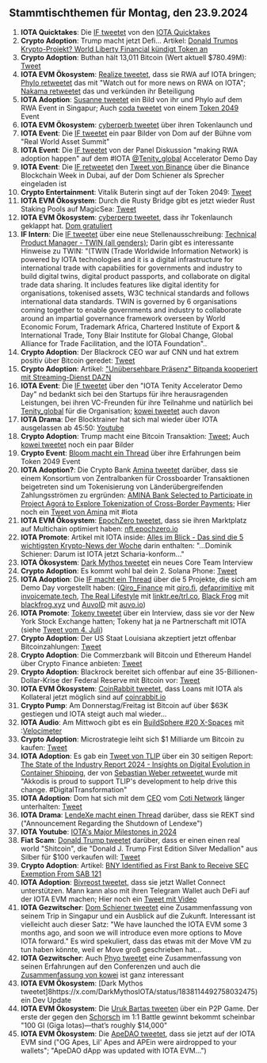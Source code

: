 ## Stammtischthemen für Montag, den 23.9.2024

1. **IOTA Quicktakes**: Die [IF tweetet]() von den [IOTA Quicktakes]()
2. **Crypto Adoption**: Trump macht jetzt Defi... Artikel: [Donald Trumps Krypto-Projekt? World Liberty Financial kündigt Token an](https://www.btc-echo.de/schlagzeilen/trumps-krypto-projekt-world-liberty-financial-kuendigt-token-an-191917/)
3. **Crypto Adoption**: Buthan hält 13,011 Bitcoin (Wert aktuell $780.49M): [Tweet](https://x.com/Cointelegraph/status/1835718085611061658)
4. **IOTA EVM Ökosystem**: [Realize tweetet](https://x.com/realizefinance/status/1835671669068701979), dass sie RWA auf IOTA bringen; [Phylo retweetet](https://x.com/PhyloIota/status/1835852546654478549) das mit "Watch out for more news on RWA on IOTA"; [Nakama retweetet](https://x.com/Nakama_Labs/status/1835679347534946522) das und verkünden ihr Beteiligung
5. **IOTA Adoption**: [Susanne tweetet](https://x.com/SusanneKrone/status/1835925169954758696) ein Bild von ihr und Phylo auf dem RWA Event in Singapur; Auch [coda tweetet](https://x.com/coda_digital/status/1835946247724949787) von einem [Token 2049](https://x.com/token2049) Event 
6. **IOTA EVM Ökosystem**: [cyberperb tweetet](https://x.com/cyberperp/status/1835929188257202648) über ihren Tokenlaunch und
7. **IOTA Event**: Die [IF tweetet](https://x.com/iota/status/1835953481766576377) ein paar Bilder von Dom auf der Bühne vom "Real World Asset Summit"
8. **IOTA Event**: Die [IF tweetet](https://x.com/iota/status/1835967916711285135) von der Panel Diskussion "making RWA adoption happen" auf dem #IOTA [@Tenity_global](https://x.com/Tenity_global) Accelerator Demo Day
9. **IOTA Event**: Die [IF retweetet](https://x.com/iota/status/1836026609364586893) den [Tweet von Binance](https://x.com/binance/status/1835559242842992739) über die Binance Blockchain Week in Dubai, auf der Dom Schiener als Sprecher eingeladen ist
10. **Crypto Entertainment**: Vitalik Buterin singt auf der Token 2049: [Tweet](https://x.com/moonpay/status/1836282139513602413)
11. **IOTA EVM Ökosystem**: Durch die Rusty Bridge gibt es jetzt wieder Rust Staking Pools auf MagicSea: [Tweet](https://x.com/MagicSeaDEX/status/1836284021615038827)
12. **IOTA EVM Ökosystem**: [cyberperp tweetet](https://x.com/cyberperp/status/1836135814192844957), dass ihr Tokenlaunch geklappt hat. [Dom gratuliert](https://x.com/DomSchiener/status/1836307436849836425)
13. **IF Intern**: Die [IF tweetet](https://x.com/iota/status/1836102827086590421) über eine neue Stellenausschreibung: [Technical Product Manager - TWIN (all genders)](https://x.com/i/jobs/1836032454609531185); Darin gibt es interessante Hinweise zu TWIN: "(TWIN (Trade Worldwide Information Network) is powered by IOTA technologies and it is a digital infrastructure for international trade with capabilities for governments and industry to build digital twins, digital product passports, and collaborate on digital trade data sharing. It includes features like digital identity for organisations, tokenised assets, W3C technical standards and follows international data standards. TWIN is governed by 6 organisations coming together to enable governments and industry to collaborate around an impartial governance framework overseen by World Economic Forum, Trademark Africa, Chartered Institute of Export & International Trade, Tony Blair Institute for Global Change, Global Alliance for Trade Facilitation, and the IOTA Foundation"..
14. **Crypto Adoption**: Der Blackrock CEO war auf CNN und hat extrem positiv über Bitcoin geredet: [Tweet](https://x.com/bitcoinlfgo/status/1836073913698201746)
15. **Crypto Adoption**: Artikel: ["Unübersehbare Präsenz" Bitpanda kooperiert mit Streaming-Dienst DAZN](https://www.btc-echo.de/schlagzeilen/bitpanda-krypto-broker-kooperiert-mit-streaming-dienst-dazn-191926/)
16. **IOTA Event**: Die [IF tweetet](https://x.com/iota/status/1836333206691315864) über den "IOTA Tenity Accelerator Demo Day" nd bedankt sich bei den Startups für ihre herausragenden Leistungen, bei ihren VC-Freunden für ihre Teilnahme und natürlich bei [Tenity_global](https://x.com/Tenity_global) für die Organisation; [kowei tweetet](https://x.com/kowei1995/status/1836322311496200367) auch davon
17. **IOTA Drama**: Der Blocktrainer hat sich mal wieder über IOTA ausgelassen ab 45:50: [Youtube](https://www.youtube.com/watch?v=T5zO3dBH0ko)
18. **Crypto Adoption**: Trump macht eine Bitcoin Transaktion: [Tweet](https://x.com/WatcherGuru/status/1836510214482284545); Auch [kowei tweetet](https://x.com/kowei1995/status/1836322311496200367) noch ein paar Bilder
19. **Crypto Event**: [Bloom macht ein Thread](https://x.com/bloomwalletio/status/1836486700467720467) über ihre Erfahrungen beim Token 2049 Event
20. **IOTA Adoption?**: Die Crypto Bank [Amina tweetet](https://x.com/AMINABankGlobal/status/1836415899043049573) darüber, dass sie einem Konsortium von Zentralbanken für Crossboarder Transaktionen beigetreten sind um Tokenisierung von Länderübergreifenden Zahlungsströmen zu ergründen: [AMINA Bank Selected to Participate in Project Agorá to Explore Tokenization of Cross-Border Payments](https://aminagroup.com/press/amina-bank-selected-to-participate-in-project-agora-to-explore-tokenization-of-cross-border-payments/); Hier noch ein [Tweet von Amina](https://x.com/AMINABankGlobal/status/1834560450337386851) mit #iota
21. **IOTA EVM Ökosystem**: [EpochZero tweetet](https://x.com/Epoch_0/status/1836428195014296032), dass sie ihren Marktplatz auf Multichain optimiert haben: [nft.epochzero.io](https://nft.epochzero.io/)
22. **IOTA Promote**: Artikel mit IOTA inside: [Alles im Blick - Das sind die 5 wichtigsten Krypto-News der Woche](https://www.btc-echo.de/news/das-sind-die-5-wichtigsten-krypto-news-der-woche-31-189701/) darin enthalten: "...Dominik Schiener: Darum ist IOTA jetzt Scharia-konform..."
23. **IOTA Ökosystem**: [Dark Mythos tweetet](https://x.com/DarkMythosIOTA/status/1836677333794611573) ein neues Core Team Interview
24. **Crypto Adoption**: Es kommt wohl bal dein 2. Solana Phone: [Tweet](https://x.com/AltcoinDailyio/status/1836695432292180174)
25. **IOTA Adoption**: Die [IF macht ein Thread](https://x.com/iota/status/1836706804891361426) über die 5 Projekte, die sich am Demo Day vorgestellt haben: ([Qiro_Finance](https://x.com/Qiro_Finance) mit [qiro.fi](https://www.qiro.fi/), [defaprimitive](https://x.com/defaprimitive) mit [invoicemate.tech](https://invoicemate.tech/), [The Real Lifestyle](https://x.com/Trl_co) mit [linktr.ee/trl.co](https://linktr.ee/trl.co), [Black Frog](https://x.com/BlackFrog_xyz) mit [blackfrog.xyz](http://blackfrog.xyz/) und [AuvoID](https://x.com/AuvoDigital) mit [auvo.io](https://auvo.io/))
26. **IOTA Promote**: [Tokeny tweetet](https://x.com/TokenySolutions/status/1836721907317584295) über ein Interview, dass sie vor der New York Stock Exchange hatten; Tokeny hat ja ne Partnerschaft mit IOTA (siehe [Tweet vom 4. Juli](https://x.com/iota/status/1808848246472683827))
27. **Crypto Adoption**: Der US Staat Louisiana akzeptiert jetzt offenbar Bitcoinzahlungen: [Tweet](https://x.com/CollinBrownXRP/status/1836682892967317558)
28. **Crypto Adoption**: Die Commerzbank will Bitcoin und Ethereum Handel über Crypto Finance anbieten: [Tweet](https://x.com/FurkanCCTV/status/1836710631719809315)
29. **Crypto Adoption**: Blackrock bereitet sich offenbar auf eine 35-Billionen-Dollar-Krise der Federal Reserve mit Bitcoin vor: [Tweet](https://x.com/TheRobynHD/status/1837032368374264232)
30. **IOTA EVM Ökosystem**: [CoinRabbit tweetet](https://x.com/CoinRabbitLoans/status/1837095041703039394), dass Loans mit IOTA als Kollateral jetzt möglich sind auf [coinrabbit.io](https://coinrabbit.io/)
31. **Crypto Pump**: Am Donnerstag/Freitag ist Bitcoin auf über $63K gestiegen und IOTA steigt auch mal wieder...
32. **IOTA Audio**: Am Mittwoch gibt es ein [BuildSphere #20 X-Spaces](https://x.com/iota/status/1837099408669704279) mit :[Velocimeter](https://x.com/VelocimeterDEX)
33. **Crypto Adoption**: Microstrategie leiht sich $1 Milliarde um Bitcoin zu kaufen: [Tweet](https://x.com/BTC_Archive/status/1837101403967275440)
34. **IOTA Adoption**: Es gab ein [Tweet von TLIP](https://x.com/TLIP_io/status/1837051390662762884) über ein 30 seitigen Report: [The State of the Industry Report 2024 - Insights on Digital Evolution in Container Shipping](https://dcsa.org/newsroom/state-of-the-industry-container-shipping-industry-2024), der von [Sebastian Weber retweetet ](https://x.com/Sebasti65365174/status/1838120833157304373) wurde mit "Akkodis is proud to support TLIP's development to help drive this change. #DigitalTransformation"
35. **IOTA Adoption**: Dom hat sich mit dem [CEO](https://x.com/shahafbg) vom [Coti Network](https://x.com/COTInetwork) länger unterhalten: [Tweet](https://x.com/DomSchiener/status/1837516389625561097)
36. **IOTA Drama**: [LendeXe macht einen Thread](https://x.com/LendeXeFinance/status/1837329767948845315) darüber, dass sie REKT sind ("Announcement Regarding the Shutdown of Lendexe")
37. **IOTA Youtube**: [IOTA's Major Milestones in 2024](https://youtu.be/gEhr84PT11Q?si=lRocGll6oB75ntAa)
38. **Fiat Scam**: [Donald Trump tweetet](https://x.com/realDonaldTrump/status/1837549569481285792)  darüber, dass er einen einen real world "Shitcoin", die "Donald J. Trump First Edition Silver Medallion" aus Silber für $100 verkaufen will: [Tweet](https://x.com/realDonaldTrump/status/1837549569481285792)
39. **Crypto Adoption**: Artikel: [BNY Identified as First Bank to Receive SEC Exemption From SAB 121](https://unchainedcrypto.com/bank-of-new-york-mellon-identified-as-first-bank-to-receive-sec-exemption-from-sab-121/)
40. **IOTA Adoption**: [Bivreost tweetet](https://x.com/bivreost/status/1837451429138595908), dass sie jetzt Wallet Connect unterstützen. Mann kann also mit ihren Telegram Wallet auch DeFi auf der IOTA EVM machen; Hier noch ein [Tweet mit Video](https://x.com/RodionVikol/status/1837409939737722900)
41. **IOTA Gezwitscher**: [Dom Schiener tweetet](https://x.com/DomSchiener/status/1837498981397496131) eine Zusammenfassung von seinem Trip in Singapur und ein Ausblick auf die Zukunft. Interessant ist vielleicht auch dieser Satz: "We have launched the IOTA EVM some 3 months ago, and soon we will introduce even more options to Move IOTA forward." Es wird spekuliert, dass das etwas mit der Move VM zu tun haben könnte, weil er Move groß geschrieben hat...
42. **IOTA Gezwitscher**: Auch [Phyo tweetet](https://x.com/PhyloIota/status/1837520984817217621) eine Zusammenfassung von seinen Erfahrungen auf den Conferenzen und auch die [Zusammenfassung von kowei](https://x.com/kowei1995/status/1838056750672642222) ist ganz interessant
43. **IOTA EVM Ökosystem**: [Dark Mythos tweetet]8https://x.com/DarkMythosIOTA/status/1838114492758032475) ein Dev Update
44. **IOTA EVM Ökosystem**: Die [Uruk Bartas tweeten](https://x.com/UrukBartas/status/1837929475079634963) über ein P2P Game. Der erste der gegen den [Schorsch](https://x.com/D3rSchosch) im 1:1 Battle gewinnt bekommt scheinbar "100 GI (Giga Iotas)—that’s roughly $14,000"
45. **IOTA EVM Ökosystem**: Die [ApeDAO tweetet](https://x.com/0xApeDAO/status/1837756133353693601), dass sie jetzt auf der IOTA EVM sind ("OG Apes, Lil' Apes and APEin were airdropped to your wallets"; "ApeDAO dApp was updated with IOTA EVM...")
